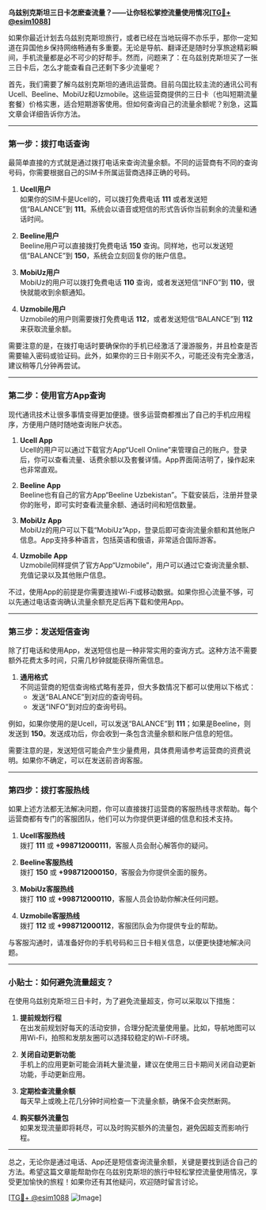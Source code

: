 **乌兹别克斯坦三日卡怎麽查流量？——让你轻松掌控流量使用情况[[TG💪+ @esim1088](https://t.me/s/esim1088)]**

如果你最近计划去乌兹别克斯坦旅行，或者已经在当地玩得不亦乐乎，那你一定知道在异国他乡保持网络畅通有多重要。无论是导航、翻译还是随时分享旅途精彩瞬间，手机流量都是必不可少的好帮手。然而，问题来了：在乌兹别克斯坦买了一张三日卡后，怎么才能查看自己还剩下多少流量呢？

首先，我们需要了解乌兹别克斯坦的通讯运营商。目前乌国比较主流的通讯公司有Ucell、Beeline、MobiUz和Uzmobile。这些运营商提供的三日卡（也叫短期流量套餐）价格实惠，适合短期游客使用。但如何查询自己的流量余额呢？别急，这篇文章会详细告诉你方法。

---

### **第一步：拨打电话查询**
最简单直接的方式就是通过拨打电话来查询流量余额。不同的运营商有不同的查询号码，你需要根据自己的SIM卡所属运营商选择正确的号码。

1. **Ucell用户**  
   如果你的SIM卡是Ucell的，可以拨打免费电话 **111** 或者发送短信“BALANCE”到 **111**。系统会以语音或短信的形式告诉你当前剩余的流量和通话时间。

2. **Beeline用户**  
   Beeline用户可以直接拨打免费电话 **150** 查询。同样地，也可以发送短信“BALANCE”到 **150**，系统会立刻回复你的账户信息。

3. **MobiUz用户**  
   MobiUz的用户可以拨打免费电话 **110** 查询，或者发送短信“INFO”到 **110**，很快就能收到余额通知。

4. **Uzmobile用户**  
   Uzmobile的用户则需要拨打免费电话 **112**，或者发送短信“BALANCE”到 **112** 来获取流量余额。

需要注意的是，在拨打电话时要确保你的手机已经激活了漫游服务，并且检查是否需要输入密码或验证码。此外，如果你的三日卡刚买不久，可能还没有完全激活，建议稍等几分钟再尝试。

---

### **第二步：使用官方App查询**
现代通讯技术让很多事情变得更加便捷。很多运营商都推出了自己的手机应用程序，方便用户随时随地查询账户状态。

1. **Ucell App**  
   Ucell的用户可以通过下载官方App“Ucell Online”来管理自己的账户。登录后，你可以查看流量、话费余额以及套餐详情。App界面简洁明了，操作起来也非常直观。

2. **Beeline App**  
   Beeline也有自己的官方App“Beeline Uzbekistan”。下载安装后，注册并登录你的账号，即可实时查看流量余额、通话时间和短信数量。

3. **MobiUz App**  
   MobiUz的用户可以下载“MobiUz”App，登录后即可查询流量余额和其他账户信息。App支持多种语言，包括英语和俄语，非常适合国际游客。

4. **Uzmobile App**  
   Uzmobile同样提供了官方App“Uzmobile”，用户可以通过它查询流量余额、充值记录以及其他账户信息。

不过，使用App的前提是你需要连接Wi-Fi或移动数据。如果你担心流量不够，可以先通过电话查询确认流量余额充足后再下载和使用App。

---

### **第三步：发送短信查询**
除了打电话和使用App，发送短信也是一种非常实用的查询方式。这种方法不需要额外花费太多时间，只需几秒钟就能获得所需信息。

1. **通用格式**  
   不同运营商的短信查询格式略有差异，但大多数情况下都可以使用以下格式：  
   - 发送“BALANCE”到对应的查询号码。
   - 发送“INFO”到对应的查询号码。

例如，如果你使用的是Ucell，可以发送“BALANCE”到 **111**；如果是Beeline，则发送到 **150**。发送成功后，你会收到一条包含流量余额和账户信息的短信。

需要注意的是，发送短信可能会产生少量费用，具体费用请参考运营商的资费说明。如果你不确定，可以在发送前咨询客服。

---

### **第四步：拨打客服热线**
如果上述方法都无法解决问题，你可以直接拨打运营商的客服热线寻求帮助。每个运营商都有专门的客服团队，他们可以为你提供更详细的信息和技术支持。

1. **Ucell客服热线**  
   拨打 **111** 或 **+998712000111**，客服人员会耐心解答你的疑问。

2. **Beeline客服热线**  
   拨打 **150** 或 **+998712000150**，客服会为你提供全面的服务。

3. **MobiUz客服热线**  
   拨打 **110** 或 **+998712000110**，客服人员会协助你解决任何问题。

4. **Uzmobile客服热线**  
   拨打 **112** 或 **+998712000112**，客服团队会为你提供专业的帮助。

与客服沟通时，请准备好你的手机号码和三日卡相关信息，以便更快捷地解决问题。

---

### **小贴士：如何避免流量超支？**
在使用乌兹别克斯坦三日卡时，为了避免流量超支，你可以采取以下措施：

1. **提前规划行程**  
   在出发前规划好每天的活动安排，合理分配流量使用量。比如，导航地图可以用Wi-Fi，拍照和发朋友圈可以选择较稳定的Wi-Fi环境。

2. **关闭自动更新功能**  
   手机上的应用更新可能会消耗大量流量，建议在使用三日卡期间关闭自动更新功能，手动更新应用。

3. **定期检查流量余额**  
   每天早上或晚上花几分钟时间检查一下流量余额，确保不会突然断网。

4. **购买额外流量包**  
   如果发现流量即将耗尽，可以及时购买额外的流量包，避免因超支而影响行程。

---

总之，无论你是通过电话、App还是短信查询流量余额，关键是要找到适合自己的方法。希望这篇文章能帮助你在乌兹别克斯坦的旅行中轻松掌控流量使用情况，享受更加愉快的旅程！如果你还有其他疑问，欢迎随时留言讨论。

[[TG💪+ @esim1088](https://t.me/s/esim1088) ![Image](https://i.postimg.cc/4NQfJmqS/Snipaste-2025-05-13-00-14-12.png)]